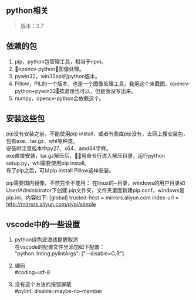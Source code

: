 
## python相关
> 版本：2.7  
## 依赖的包  
1. pip，python包管理工具，相当于npm。
2. opencv-python，图像处理。  
3. pywin32，win32api的python版本。
4. Pillow，PIL的一个版本，也是一个图像处理工具，我用这个来截图，opencv-python+pywin32按道理也可以，但是我没写出来。
5. numpy，opencv-python会依赖这个。

## 安装这些包
pip没有安装之前，不能使用pip install，或者有些库pip没有，去网上搜安装包，包有exe、tar.gz、whl等种类。  
安装时注意版本中py27、x64、amd64字样。  
exe直接安装，tar.gz解压后，用命令行进入解压目录，运行python setup.py，whl需要使用pip install。  
有了pip之后，可以pip install Pillow这样安装。  
  
pip需要国内镜像，不然完全不能用：
在linux的~目录，windows的用户目录如User/Administrator下创建.pip文件夹，文件夹里面新建pip.conf，windows是pip.ini，内容如下:
[global]
trusted-host = mirrors.aliyun.com
index-url = http://mirrors.aliyun.com/pypi/simple

## vscode中的一些设置
1. python绿色波浪线提醒取消  
在vscode的配置文件里添加如下配置：  
"python.linting.pylintArgs": ["--disable=C,R"]

2. 编码  
#coding=utf-8

3. 没有这个方法的报错屏蔽  
#pylint: disable=maybe-no-member